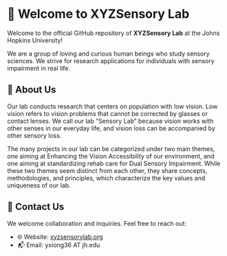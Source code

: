 # 👋 Welcome to XYZSensory Lab

Welcome to the official GitHub repository of **XYZSensory Lab** at the Johns Hopkins University!

We are a group of loving and curious human beings who study sensory sciences. We strive for research applications for individuals with sensory impairment in real life.

## 🧠 About Us
Our lab conducts research that centers on population with low vision. Low vision refers to vision problems that cannot be corrected by glasses or contact lenses. We call our lab “Sensory Lab” because vision works with other senses in our everyday life, and vision loss can be accompanied by other sensory loss.

The many projects in our lab can be categorized under two main themes, one aiming at Enhancing the Vision Accessibility of our environment, and one aiming at standardizing rehab care for Dual Sensory Impairment. While these two themes seem distinct from each other, they share concepts, methodologies, and principles, which characterize the key values and uniqueness of our lab.


## 📢 Contact Us
We welcome collaboration and inquiries. Feel free to reach out:
- 🌐 Website: [xyzsensorylab.org]([https://xyzsensorylab.org](https://xyzsensorylab.com/))
- 📬 Email: yxiong36 AT jh.edu
